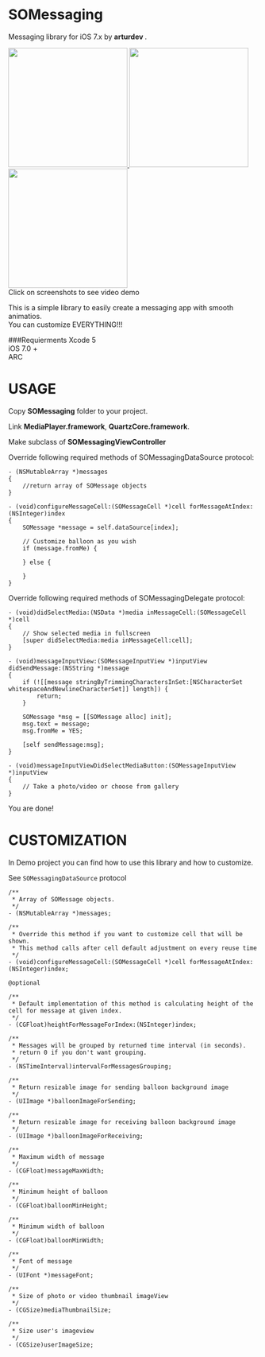 SOMessaging
===========

Messaging library for iOS 7.x by <b> arturdev </b>.

<a href="https://www.youtube.com/watch?v=AIUhyK_a22U">
<img src="https://raw.githubusercontent.com/arturdev/SOMessaging/master/Screenshots/screen1.jpg" width=240>
<img src="https://raw.githubusercontent.com/arturdev/SOMessaging/master/Screenshots/screen2.jpg" width=240>
<img src="https://raw.githubusercontent.com/arturdev/SOMessaging/master/Screenshots/screen3.jpg" width=240>
</a>
<br>Click on screenshots to see video demo
<br>

This is a simple library to easily create a messaging app with smooth animatios.<br>
You can customize EVERYTHING!!!

###Requierments
Xcode 5 <br>
iOS 7.0 + <br>
ARC 

USAGE
=====
Copy <b>SOMessaging</b> folder to your project.

Link <b>MediaPlayer.framework</b>, <b>QuartzCore.framework</b>.

Make subclass of <b>SOMessagingViewController</b>

Override following required methods of SOMessagingDataSource protocol:
```ObjC
- (NSMutableArray *)messages
{
    //return array of SOMessage objects
}

- (void)configureMessageCell:(SOMessageCell *)cell forMessageAtIndex:(NSInteger)index
{
    SOMessage *message = self.dataSource[index];
    
    // Customize balloon as you wish
    if (message.fromMe) {

    } else {

    }
}
```

Override following required methods of SOMessagingDelegate protocol:
```ObjC
- (void)didSelectMedia:(NSData *)media inMessageCell:(SOMessageCell *)cell
{
    // Show selected media in fullscreen
    [super didSelectMedia:media inMessageCell:cell];
}

- (void)messageInputView:(SOMessageInputView *)inputView didSendMessage:(NSString *)message
{
    if (![[message stringByTrimmingCharactersInSet:[NSCharacterSet whitespaceAndNewlineCharacterSet]] length]) {
        return;
    }

    SOMessage *msg = [[SOMessage alloc] init];
    msg.text = message;
    msg.fromMe = YES;

    [self sendMessage:msg];
}

- (void)messageInputViewDidSelectMediaButton:(SOMessageInputView *)inputView
{
    // Take a photo/video or choose from gallery
}
```

You are done! 

CUSTOMIZATION
=============

In Demo project you can find how to use this library and how to customize.

See ```SOMessagingDataSource``` protocol

```ObjC
/**
 * Array of SOMessage objects.
 */
- (NSMutableArray *)messages;

/**
 * Override this method if you want to customize cell that will be shown.
 * This method calls after cell default adjustment on every reuse time
 */
- (void)configureMessageCell:(SOMessageCell *)cell forMessageAtIndex:(NSInteger)index;

@optional

/**
 * Default implementation of this method is calculating height of the cell for message at given index.
 */
- (CGFloat)heightForMessageForIndex:(NSInteger)index;

/**
 * Messages will be grouped by returned time interval (in seconds).
 * return 0 if you don't want grouping.
 */
- (NSTimeInterval)intervalForMessagesGrouping;

/**
 * Return resizable image for sending balloon background image
 */
- (UIImage *)balloonImageForSending;

/**
 * Return resizable image for receiving balloon background image
 */
- (UIImage *)balloonImageForReceiving;

/**
 * Maximum width of message
 */
- (CGFloat)messageMaxWidth;

/**
 * Minimum height of balloon
 */
- (CGFloat)balloonMinHeight;

/**
 * Minimum width of balloon
 */
- (CGFloat)balloonMinWidth;

/**
 * Font of message
 */
- (UIFont *)messageFont;

/**
 * Size of photo or video thumbnail imageView
 */
- (CGSize)mediaThumbnailSize;

/**
 * Size user's imageview
 */
- (CGSize)userImageSize;
```

